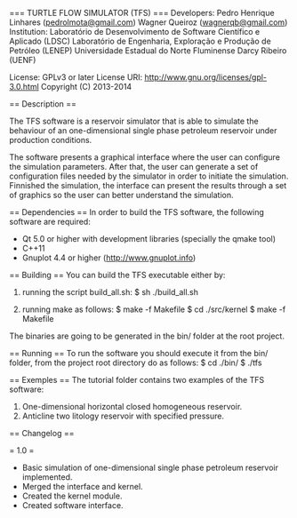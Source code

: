 === TURTLE FLOW SIMULATOR (TFS) ===
Developers: Pedro Henrique Linhares (pedrolmota@gmail.com)
            Wagner Queiroz (wagnerqb@gmail.com)
Institution:
            Laboratório de Desenvolvimento de Software Científico e Aplicado (LDSC)
            Laboratório de Engenharia, Exploração e Produção de Petróleo (LENEP)
            Universidade Estadual do Norte Fluminense Darcy Ribeiro (UENF)

License: GPLv3 or later
License URI: http://www.gnu.org/licenses/gpl-3.0.html
Copyright (C) 2013-2014

== Description ==

The TFS software is a reservoir simulator that is able to simulate the behaviour of an one-dimensional
single phase petroleum reservoir under production conditions.

The software presents a graphical interface where the user can configure the simulation parameters.
After that, the user can generate a set of configuration files needed by the simulator in order
to initiate the simulation. Finnished the simulation, the interface can present the results
through a set of graphics so the user can better understand the simulation.

== Dependencies ==
In order to build the TFS software, the following software are required:

* Qt 5.0 or higher with development libraries (specially the qmake tool)
* C++11
* Gnuplot 4.4 or higher (http://www.gnuplot.info)

== Building ==
You can build the TFS executable either by:

1. running the script build_all.sh:
    $ sh ./build_all.sh

2. running make as follows:
    $ make -f Makefile
    $ cd ./src/kernel
    $ make -f Makefile

The binaries are going to be generated in the bin/ folder at the root project.

== Running ==
To run the software you should execute it from the bin/ folder, from the project root directory do as follows:
    $ cd ./bin/
    $ ./tfs

== Exemples ==
The tutorial folder contains two examples of the TFS software:

1. One-dimensional horizontal closed homogeneous reservoir.
2. Anticline two litology reservoir with specified pressure.

== Changelog ==

= 1.0 =
* Basic simulation of one-dimensional single phase petroleum reservoir implemented.
* Merged the interface and kernel.
* Created the kernel module.
* Created software interface.
